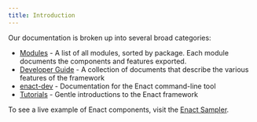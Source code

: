 ```yaml
---
title: Introduction
---
```


Our documentation is broken up into several broad categories:

* [Modules](modules/) - A list of all modules, sorted by package. Each module documents the
	components and features exported.
* [Developer Guide](developer-guide/) - A collection of documents that describe the various features
	of the framework
* [enact-dev](developer-tools/) - Documentation for the Enact command-line tool
* [Tutorials](tutorials/) - Gentle introductions to the Enact framework

To see a live example of Enact components, visit the [Enact Sampler](http://nebula.lgsvl.com/enyojs/enact-sampler/).
